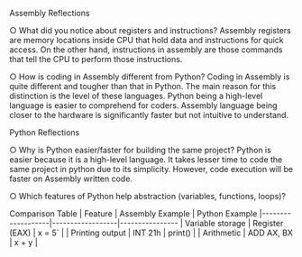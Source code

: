   Assembly Reflections 

○ What did you notice about registers and instructions?
Assembly registers are memory locations inside CPU that hold data and instructions for quick access. On the other hand, instructions in assembly are those commands that tell the CPU to perform those instructions.

○ How is coding in Assembly different from Python? 
Coding in Assembly is quite different and tougher than that in Python. The main reason for this distinction is the level of these languages. Python being a high-level language is easier to comprehend for coders. Assembly language being closer to the hardware is significantly faster but not intuitive to understand.


  Python Reflections 
  
○ Why is Python easier/faster for building the same project? 
Python is easier because it is a high-level language. It takes lesser time to code the same project in python due to its simplicity. However, code execution will be faster on Assembly written code.

○ Which features of Python help abstraction (variables, functions, loops)? 

   Comparison Table 
| Feature           | Assembly Example | Python Example 
|-------------------|------------------|----------------
| Variable storage  | Register (EAX)   | x = 5` |
| Printing output   | INT 21h          | print() |
| Arithmetic        | ADD AX, BX       | x + y | 
